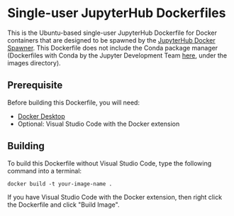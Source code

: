 # Single-user JupyterHub Dockerfiles

This is the Ubuntu-based single-user JupyterHub Dockerfile for Docker containers that are designed to be spawned by the [JupyterHub Docker Spawner](https://jupyterhub-dockerspawner.readthedocs.io/en/latest/). This Dockerfile does not include the Conda package manager (Dockerfiles with Conda by the Jupyter Development Team [here](https://github.com/jupyter/docker-stacks), under the images directory).

## Prerequisite
Before building this Dockerfile, you will need:

- [Docker Desktop](https://www.docker.com/products/docker-desktop/)
- Optional: Visual Studio Code with the Docker extension 

## Building
To build this Dockerfile without Visual Studio Code, type the following command into a terminal:

`docker build -t your-image-name .`

If you have Visual Studio Code with the Docker extension, then right click the Dockerfile and click "Build Image".
